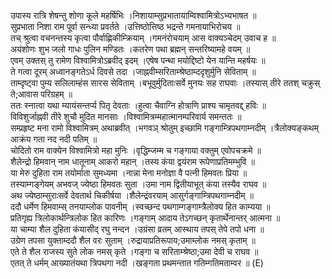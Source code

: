 

  
उपास्य रात्रि शेषन्तु शोणा कूले महर्षिभिः ।निशायाम्सुप्रभातायाम्विश्वामित्रोऽभ्यभाषत  ॥   
सुप्रभाता निशा राम पूर्वा सन्ध्या प्रवर्तते ।उत्तिष्ठोत्तिष्ठ भद्रन्ते गमनायाभिरोचय  ॥   
तच् श्रुत्वा वचनन्तस्य कृत्वा पौर्वाह्णिकीम्क्रियाम् ।गमनंरोचयाम् आस वाक्यञ्चेदम् उवाच ह  ॥   
अयंशोणः शुभ जलो गाधः पुलिन मण्डितः ।कतरेण पथा ब्रह्मन् सन्तरिष्यामहे वयम्  ॥   
एवम् उक्तस् तु रामेण विश्वामित्रोऽब्रवीद् इदम् ।एषेष पन्था मयोद्दिष्टो येन यान्ति महर्षयः  ॥   
ते गत्वा दूरम् अध्वानङ्गतेऽर्ध दिवसे तदा ।जाह्नवीम्सरिताम्श्रेष्ठाम्ददृशुर्मुनि सेविताम्  ॥   
ताम्दृष्ट्वा पुम्य सलिलाम्हंस सारस सेविताम् ।बभूवुर्मुदिताःसर्वे मुनयः सह राघवाः ।तस्यास् तीरे ततश् चक्रुस् ते;आवास परिग्रहम्  ॥   
ततः स्नात्वा यथा म्यायंसन्तर्प्य पितृ देवताः ।हुत्वा चैवाग्नि होत्राणि प्राश्य चामृतवद्द् हविः  ॥   
विविशुर्जाह्नवी तीरे शुचौ मुदित मानसाः ।विश्वामित्रम्महात्मानम्परिवार्य समन्ततः  ॥   
सम्प्रहृष्ट मना रामो विश्वामित्रम् अथाब्रवीत् ।भगवञ् श्रोतुम् इच्छामि गङ्गाम्त्रिपथगाम्नदीम् ।त्रैलोक्यङ्कथम् आक्रंय गता नद नदी पतिम्  ॥   
चोदितो राम वाक्येन विश्वामित्रो महा मुनिः ।वृद्धिम्जम्म च गङ्गाया वक्तुम् एवोपचक्रमे  ॥   
शैलेन्द्रो हिमवान् नाम धातूनाम् आकरो महान् ।तस्य कंया द्वयंराम रूपेणाप्रतिमम्भुवि  ॥   
या मेरु दुहिता राम तयोर्माता सुमध्यमा ।नान्ना मेना मनोज्ञा वै पत्नी हिमवतः प्रिया  ॥   
तस्याम्गङ्गेयम् अभवज् ज्येष्ठा हिमवतः सुता ।उमा नाम द्वितीयाभूत् कंया तस्यैव राघव  ॥   
अथ ज्येष्ठाम्सुराःसर्वे देवतार्थ चिकीर्षया ।शैलेन्द्रंवरयाम् आसुर्गङ्गाम्त्रिपथगाम्नदीम्  ॥   
ददौ धर्मेण हिमवाम्स् तनयाम्लोक पावनीम् ।स्वच्छन्द पथगाम्गङ्गाम्त्रैलोक्य हित काम्यया  ॥   
प्रतिगृह्य त्रिलोकार्थन्त्रिलोक हित कारिणः ।गङ्गाम् आदाय तेऽगच्छन् कृतार्थेनान्तर् आत्मना  ॥   
या चाम्या शैल दुहिता कंयासीद् रघु नन्दन ।उग्रंसा व्रतम् आस्थाय तपस् तेपे तपो धना  ॥   
उग्रेण तपसा युक्ताम्ददौ शैल वरः सुताम् ।रुद्रायाप्रतिरूपाय;उमाम्लोक नमस् कृताम्  ॥   
एते ते शैल राजस्य सुते लोक नमस् कृते ।गङ्गा च सरिताम्श्रेष्ठा;उमा देवी च राघव  ॥   
एतत् ते धर्मम् आख्यातंयथा त्रिपथगा नदी ।खङ्गता प्रथमन्तात गतिम्गतिमताम्वर  ॥ (E)  
